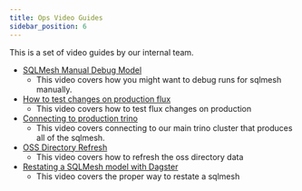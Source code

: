 ```yaml
---
title: Ops Video Guides
sidebar_position: 6
---
```


This is a set of video guides by our internal team.

- [SQLMesh Manual Debug Model](https://www.loom.com/share/60fe19c8984840f59bd6094f015c1dd2)
  - This video covers how you might want to debug runs for sqlmesh manually.
- [How to test changes on production flux](https://www.loom.com/share/526a4bd7075e41afa384fa5a147520ed)
  - This video covers how to test flux changes on production
- [Connecting to production trino](https://www.loom.com/share/9b06e02108294492a3ed0a46a220150d)
  - This video covers connecting to our main trino cluster that produces all
    of the sqlmesh.
- [OSS Directory Refresh](https://www.loom.com/share/9342f91620e1416e83a9823a605d5bf4)
  - This video covers how to refresh the oss directory data
- [Restating a SQLMesh model with Dagster](https://www.loom.com/share/fd7ba11a03f6431981e97e7159467dfe)
  - This video covers the proper way to restate a sqlmesh
